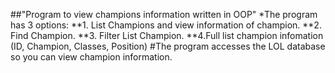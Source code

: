 ##"Program to view champions information written in OOP"
       *The program has 3 options:
         **1. List Champions and view information of champion.
         **2. Find Champion.
         **3. Filter List Champion.
         **4.Full list champion infomation (ID, Champion, Classes, Position)
#The program accesses the LOL database so you can view champion information.
